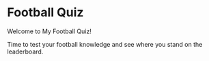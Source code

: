 # Football Quiz

Welcome to My Football Quiz!

Time to test your football knowledge and see where you stand on the leaderboard.